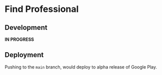 # Find Professional

## Development

**IN PROGRESS**

## Deployment

Pushing to the `main` branch, would deploy to alpha release of Google Play.
